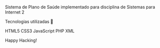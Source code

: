 Sistema de Plano de Saúde implementado para disciplina de Sistemas para Internet 2

Tecnologias utilizadas 🚀

HTML5
CSS3
JavaScript
PHP
XML

Happy Hacking!
